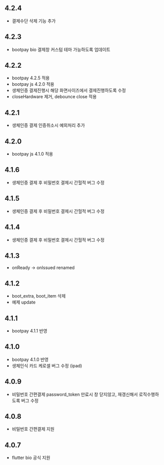 ## 4.2.4
* 결제수단 삭제 기능 추가 

## 4.2.3
* bootpay bio 결제창 커스텀 테마 가능하도록 업데이트 

## 4.2.2
* bootpay 4.2.5 적용
* bootpay js 4.2.0 적용
* 생체인증 결제진행시 해당 화면사이즈에서 결제진행하도록 수정
* closeHardware 제거, debounce close 적용 

## 4.2.1
* 생체인증 결제 인증취소시 예외처리 추가 

## 4.2.0
* bootpay js 4.1.0 적용 

## 4.1.6
* 생체인증 결제 후 비밀번호 결제시 간헐적 버그 수정

## 4.1.5
* 생체인증 결제 후 비밀번호 결제시 간헐적 버그 수정

## 4.1.4
* 생체인증 결제 후 비밀번호 결제시 간헐적 버그 수정 

## 4.1.3
* onReady -> onIssued renamed

## 4.1.2
* boot_extra, boot_item 삭제 
* 예제 update 

## 4.1.1
* bootpay 4.1.1 반영

## 4.1.0
* bootpay 4.1.0 반영 
* 생체인식 카드 케로셀 버그 수정 (ipad)


## 4.0.9
* 비밀번호 간편결제 password_token 만료시 창 닫지않고, 재갱신해서 로직수행하도록 버그 수정 

## 4.0.8
* 비밀번호 간편결제 지원

## 4.0.7
* flutter bio 공식 지원 
